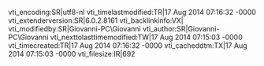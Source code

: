 vti_encoding:SR|utf8-nl
vti_timelastmodified:TR|17 Aug 2014 07:16:32 -0000
vti_extenderversion:SR|6.0.2.8161
vti_backlinkinfo:VX|
vti_modifiedby:SR|Giovanni-PC\\Giovanni
vti_author:SR|Giovanni-PC\\Giovanni
vti_nexttolasttimemodified:TW|17 Aug 2014 07:15:03 -0000
vti_timecreated:TR|17 Aug 2014 07:16:32 -0000
vti_cacheddtm:TX|17 Aug 2014 07:15:03 -0000
vti_filesize:IR|692
